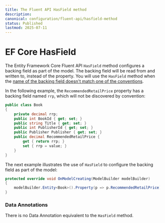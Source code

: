 ```yaml
---
title: The Fluent API HasField method
description:
canonical: configuration/fluent-api/hasfield-method
status: Published
lastmod: 2025-07-11
---
```


# EF Core HasField

The Entity Framework Core Fluent API `HasField` method configures a backing field as part of the model. The backing field will be read from and written to, instead of the property. You will use the `HasField` method when the [name of the backing field doesn't match one of the conventions](/conventions#backing-fields).

In the following example, the `RecommendedRetailPrice` property has a backing field named `rrp`, which will not be discovered by convention:

```csharp
public class Book
{
    private decimal rrp;
    public int BookId { get; set; }
    public string Title { get; set; }
    public int PublisherId { get; set; }
    public Publisher Publisher { get; set; }
    public decimal RecommendedRetailPrice {
        get { return rrp; }
        set { rrp = value; }
    }
}
```
The next example illustrates the use of `HasField` to configure the backing field as part of the model:

```csharp
protected override void OnModelCreating(ModelBuilder modelBuilder)
{
    modelBuilder.Entity<Book>().Property(p => p.RecommendedRetailPrice).HasField("rrp");
}
```

### Data Annotations 

There is no Data Annotation equivalent to the `HasField` method.